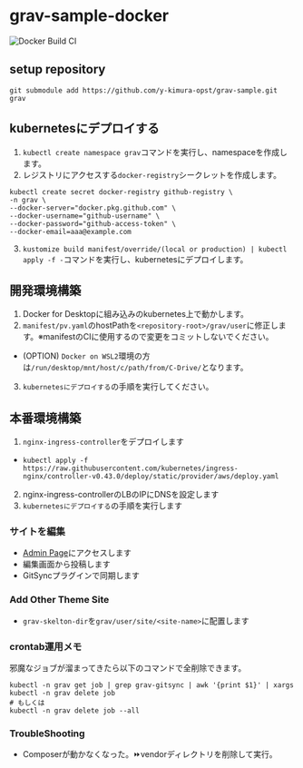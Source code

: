 # grav-sample-docker

![Docker Build CI](https://github.com/y-kimura-opst/grav-sample-docker/workflows/Docker%20Build%20CI/badge.svg)

## setup repository

```
git submodule add https://github.com/y-kimura-opst/grav-sample.git grav
```

## kubernetesにデプロイする

1. `kubectl create namespace grav`コマンドを実行し、namespaceを作成します。
2. レジストリにアクセスする`docker-registry`シークレットを作成します。
```
kubectl create secret docker-registry github-registry \
-n grav \
--docker-server="docker.pkg.github.com" \
--docker-username="github-username" \
--docker-password="github-access-token" \
--docker-email=aaa@example.com
```
3. `kustomize build manifest/override/(local or production) | kubectl apply -f -`コマンドを実行し、kubernetesにデプロイします。

## 開発環境構築

1. Docker for Desktopに組み込みのkubernetes上で動かします。
2. `manifest/pv.yaml`のhostPathを`<repository-root>/grav/user`に修正します。※manifestのCIに使用するので変更をコミットしないでください。
  - (OPTION) `Docker on WSL2`環境の方は`/run/desktop/mnt/host/c/path/from/C-Drive/`となります。
3. `kubernetesにデプロイする`の手順を実行してください。

## 本番環境構築

1. `nginx-ingress-controller`をデプロイします
  - `kubectl apply -f https://raw.githubusercontent.com/kubernetes/ingress-nginx/controller-v0.43.0/deploy/static/provider/aws/deploy.yaml`
2. nginx-ingress-controllerのLBのIPにDNSを設定します
3. `kubernetesにデプロイする`の手順を実行します

### サイトを編集

- [Admin Page](http://localhost/admin)にアクセスします
- 編集画面から投稿します
- GitSyncプラグインで同期します

### Add Other Theme Site

- `grav-skelton-dir`を`grav/user/site/<site-name>`に配置します

### crontab運用メモ

邪魔なジョブが溜まってきたら以下のコマンドで全削除できます。

```
kubectl -n grav get job | grep grav-gitsync | awk '{print $1}' | xargs kubectl -n grav delete job
# もしくは
kubectl -n grav delete job --all
```

### TroubleShooting

- Composerが動かなくなった。⏩vendorディレクトリを削除して実行。
